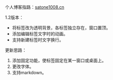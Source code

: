 个人博客指路：[satone1008.cn](satone1008.cn)

1.2版本：

- 将标签改为透明背景，各标签独立存在，窗口置顶。
- 添加编辑标签文字时的动画。
- 支持新建标签时文字换行。

更新思路：

1. 添加固定功能，使标签固定在某一窗口或桌面上。
2. 更改字体。
3. 支持markdown。